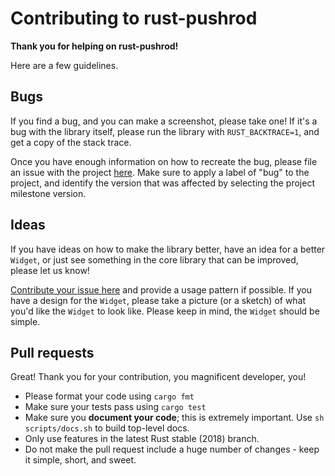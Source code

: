 # Contributing to rust-pushrod

**Thank you for helping on rust-pushrod!**

Here are a few guidelines.

## Bugs

If you find a bug, and you can make a screenshot, please take one!  If it's a bug with
the library itself, please run the library with `RUST_BACKTRACE=1`, and get a copy of
the stack trace.

Once you have enough information on how to recreate the bug, please file an issue with
the project [here](https://github.com/KenSuenobu/rust-pushrod/issues).  Make sure to apply
a label of "bug" to the project, and identify the version that was affected by selecting
the project milestone version.

## Ideas

If you have ideas on how to make the library better, have an idea for a better `Widget`,
or just see something in the core library that can be improved, please let us know!

[Contribute your issue here](https://github.com/KenSuenobu/rust-pushrod/issues) and
provide a usage pattern if possible.  If you have a design for the `Widget`, please
take a picture (or a sketch) of what you'd like the `Widget` to look like.  Please keep
in mind, the `Widget` should be simple.

## Pull requests

Great!  Thank you for your contribution, you magnificent developer, you!

* Please format your code using `cargo fmt`
* Make sure your tests pass using `cargo test`
* Make sure you **document your code**; this is extremely important.  Use `sh scripts/docs.sh` to build top-level docs.
* Only use features in the latest Rust stable (2018) branch.
* Do not make the pull request include a huge number of changes - keep it simple, short, and sweet.


